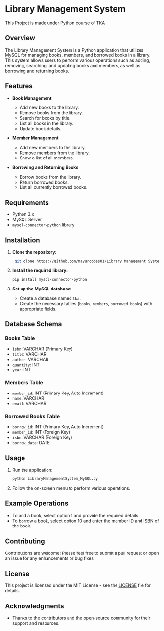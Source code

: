 # Library Management System

This Project is made under Python course of TKA

## Overview
The Library Management System is a Python application that utilizes MySQL for managing books, members, and borrowed books in a library. This system allows users to perform various operations such as adding, removing, searching, and updating books and members, as well as borrowing and returning books.

## Features
- **Book Management**
  - Add new books to the library.
  - Remove books from the library.
  - Search for books by title.
  - List all books in the library.
  - Update book details.

- **Member Management**
  - Add new members to the library.
  - Remove members from the library.
  - Show a list of all members.

- **Borrowing and Returning Books**
  - Borrow books from the library.
  - Return borrowed books.
  - List all currently borrowed books.

## Requirements
- Python 3.x
- MySQL Server
- `mysql-connector-python` library

## Installation
1. **Clone the repository:**
   ```bash
    git clone https://github.com/mayurcodes01/Library_Management_System_With_MySQL.git

   ```

2. **Install the required library:**
   ```bash
   pip install mysql-connector-python
   ```

3. **Set up the MySQL database:**
   - Create a database named `tka`.
   - Create the necessary tables (`books`, `members`, `borrowed_books`) with appropriate fields.

## Database Schema
### Books Table
- `isbn`: VARCHAR (Primary Key)
- `title`: VARCHAR
- `author`: VARCHAR
- `quantity`: INT
- `year`: INT

### Members Table
- `member_id`: INT (Primary Key, Auto Increment)
- `name`: VARCHAR
- `email`: VARCHAR

### Borrowed Books Table
- `borrow_id`: INT (Primary Key, Auto Increment)
- `member_id`: INT (Foreign Key)
- `isbn`: VARCHAR (Foreign Key)
- `borrow_date`: DATE

## Usage
1. Run the application:
   ```bash
   python LibraryManagementSystem_MySQL.py
   ```

2. Follow the on-screen menu to perform various operations.

## Example Operations
- To add a book, select option 1 and provide the required details.
- To borrow a book, select option 10 and enter the member ID and ISBN of the book.

## Contributing
Contributions are welcome! Please feel free to submit a pull request or open an issue for any enhancements or bug fixes.

## License
This project is licensed under the MIT License - see the [LICENSE](LICENSE) file for details.

## Acknowledgments
- Thanks to the contributors and the open-source community for their support and resources.
